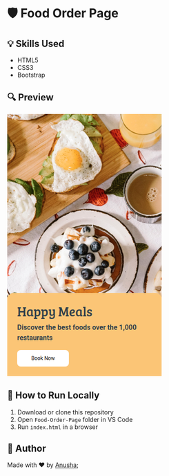 # 🛡️ Food Order Page

## 💡 Skills Used
- HTML5
- CSS3
- Bootstrap

## 🔍 Preview
![Login Preview](./restaurant.png)

## 📸 How to Run Locally
1. Download or clone this repository
2. Open `Food-Order-Page` folder in VS Code
3. Run `index.html` in a browser

## 🙌 Author
Made with ❤️ by [Anusha](https://github.com/anushavalluri22);

